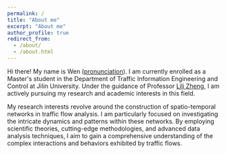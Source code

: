 ```yaml
---
permalink: /
title: "About me"
excerpt: "About me"
author_profile: true
redirect_from: 
  - /about/
  - /about.html
---
```


Hi there! My name is Wen ([pronunciation](https://translate.google.co.uk/?sl=zh-CN&tl=en&text=%E6%96%87&op=translate)). I am currently enrolled as a Master's student in the Department of Traffic Information Engineering and Control at Jilin University. Under the guidance of Professor [Lili Zheng](https://jt.jlu.edu.cn/info/1118/4060.htm), I am actively pursuing my research and academic interests in this field. 

My research interests revolve around the construction of spatio-temporal networks in traffic flow analysis. I am particularly focused on investigating the intricate dynamics and patterns within these networks. By employing scientific theories, cutting-edge methodologies, and advanced data analysis techniques, I aim to gain a comprehensive understanding of the complex interactions and behaviors exhibited by traffic flows.
## 

